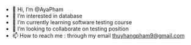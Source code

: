 - 👋 Hi, I’m @AyaPham
- 👀 I’m interested in database
- 🌱 I’m currently learning software testing course
- 💞️ I’m looking to collaborate on testing position
- 📫 How to reach me : through my email thuyhangpham9@gmail.com

<!---
AyaPham/AyaPham is a ✨ special ✨ repository because its `README.md` (this file) appears on your GitHub profile.
You can click the Preview link to take a look at your changes.
--->
